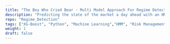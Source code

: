 ```yaml
---
title: "The Boy Who Cried Bear - Multi Model Approach For Regime Detection"
description: "Predicting the state of the market a day ahead with an HMM and XGBoost combination - 2022 IAQF CFEM team project"
repo: "Regime_Detection"
tags: ["XG-Boost", "Python", "Machine Learning","HMM", "Risk Management", "Trading"]
weight: 1
draft: false
---
```

